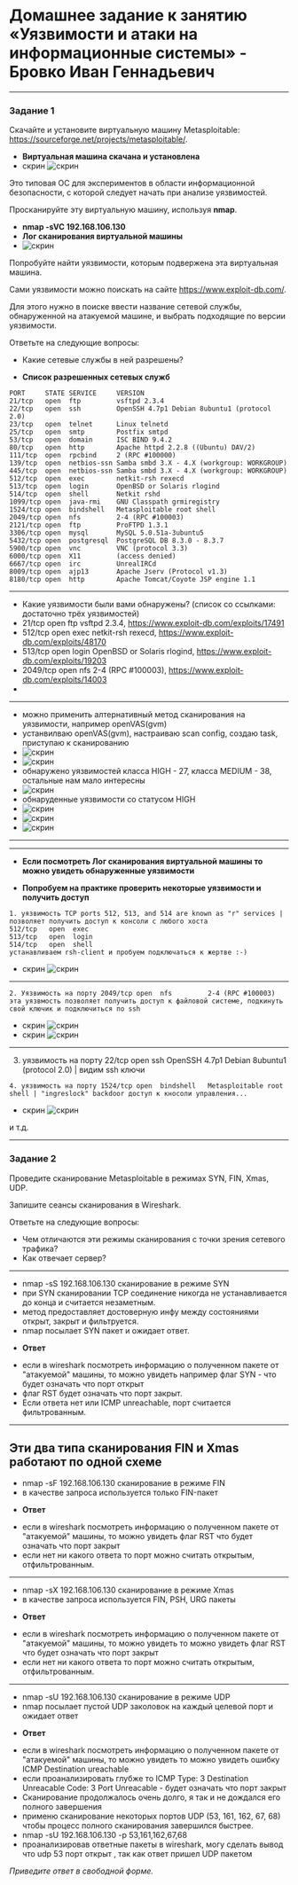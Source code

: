 # Домашнее задание к занятию «Уязвимости и атаки на информационные системы» - Бровко Иван Геннадьевич

------

### Задание 1

Скачайте и установите виртуальную машину Metasploitable: https://sourceforge.net/projects/metasploitable/.

* **Виртуальная машина скачана и установлена**
* скрин ![скрин](img/hw-13-01/1.png)

Это типовая ОС для экспериментов в области информационной безопасности, с которой следует начать при анализе уязвимостей.

Просканируйте эту виртуальную машину, используя **nmap**.
* **nmap -sVC  192.168.106.130**
* **Лог сканирования виртуальной машины**
* ![скрин](img/hw-13-01/log.png)

Попробуйте найти уязвимости, которым подвержена эта виртуальная машина.

Сами уязвимости можно поискать на сайте https://www.exploit-db.com/.

Для этого нужно в поиске ввести название сетевой службы, обнаруженной на атакуемой машине, и выбрать подходящие по версии уязвимости.

Ответьте на следующие вопросы:

- Какие сетевые службы в ней разрешены?
* **Список разрешенных сетевых служб**
```
PORT     STATE SERVICE     VERSION
21/tcp   open  ftp         vsftpd 2.3.4
22/tcp   open  ssh         OpenSSH 4.7p1 Debian 8ubuntu1 (protocol 2.0)
23/tcp   open  telnet      Linux telnetd
25/tcp   open  smtp        Postfix smtpd
53/tcp   open  domain      ISC BIND 9.4.2
80/tcp   open  http        Apache httpd 2.2.8 ((Ubuntu) DAV/2)
111/tcp  open  rpcbind     2 (RPC #100000)
139/tcp  open  netbios-ssn Samba smbd 3.X - 4.X (workgroup: WORKGROUP)
445/tcp  open  netbios-ssn Samba smbd 3.X - 4.X (workgroup: WORKGROUP)
512/tcp  open  exec        netkit-rsh rexecd
513/tcp  open  login       OpenBSD or Solaris rlogind
514/tcp  open  shell       Netkit rshd
1099/tcp open  java-rmi    GNU Classpath grmiregistry
1524/tcp open  bindshell   Metasploitable root shell
2049/tcp open  nfs         2-4 (RPC #100003)
2121/tcp open  ftp         ProFTPD 1.3.1
3306/tcp open  mysql       MySQL 5.0.51a-3ubuntu5
5432/tcp open  postgresql  PostgreSQL DB 8.3.0 - 8.3.7
5900/tcp open  vnc         VNC (protocol 3.3)
6000/tcp open  X11         (access denied)
6667/tcp open  irc         UnrealIRCd
8009/tcp open  ajp13       Apache Jserv (Protocol v1.3)
8180/tcp open  http        Apache Tomcat/Coyote JSP engine 1.1
```

---
- Какие уязвимости были вами обнаружены? (список со ссылками: достаточно трёх уязвимостей)
- 21/tcp   open  ftp         vsftpd 2.3.4, https://www.exploit-db.com/exploits/17491
- 512/tcp  open  exec        netkit-rsh rexecd, https://www.exploit-db.com/exploits/48170
- 513/tcp  open  login       OpenBSD or Solaris rlogind, https://www.exploit-db.com/exploits/19203
- 2049/tcp open  nfs         2-4 (RPC #100003), https://www.exploit-db.com/exploits/14003
-  
---
- можно применить алтернативный метод сканирования на уязвимости, например openVAS(gvm)
- устанвилваю openVAS(gvm), настраиваю scan config, создаю task, приступаю к сканированию
- ![скрин](img/hw-13-01/openvas1.png)
- ![скрин](img/hw-13-01/openvas2.png)
- обнаружено уязвимостей класса HIGH - 27, класса MEDIUM - 38, остальные нам мало интересны
- ![скрин](img/hw-13-01/openvas-result.png)
- обнаруденные уязвимости со статусом HIGH
- ![скрин](img/hw-13-01/openvas-result-high1.png)
- ![скрин](img/hw-13-01/openvas-result-high2.png)
- ![скрин](img/hw-13-01/openvas-result-high3.png)
---

 
 
---
* **Если посмотреть Лог сканирования виртуальной машины то можно увидеть обнаруженные уязвимости**

* **Попробуем на практике проверить некоторые уязвимости и получить доступ**
```
1. уязвимость TCP ports 512, 513, and 514 are known as "r" services | позволяет получить доступ к консоли с любого хоста
512/tcp   open  exec
513/tcp   open  login
514/tcp   open  shell
устанавливаем rsh-client и пробуем подключаться к жертве :-)
```

* скрин ![скрин](img/hw-13-01/rservices.png)

---

```
2. Уязвимость на порту 2049/tcp open  nfs         2-4 (RPC #100003)
эта уязвмость позволяет получить доступ к файловой системе, подкинуть свой ключик и подключиться по ssh
```

* скрин ![скрин](img/hw-13-01/nfs1.png)
* скрин ![скрин](img/hw-13-01/nfs2.png)

---

3. уязвимость на порту 22/tcp   open  ssh         OpenSSH 4.7p1 Debian 8ubuntu1 (protocol 2.0) | видим ssh ключи

```
4. уязвимость на порту 1524/tcp open  bindshell   Metasploitable root shell | "ingreslock" backdoor доступ к кносоли управления...
```

* скрин ![скрин](img/hw-13-01/ingreslock.png)

и т.д.

---
### Задание 2

Проведите сканирование Metasploitable в режимах SYN, FIN, Xmas, UDP.

Запишите сеансы сканирования в Wireshark.

Ответьте на следующие вопросы:

- Чем отличаются эти режимы сканирования с точки зрения сетевого трафика?
- Как отвечает сервер?

---
* nmap -sS 192.168.106.130 сканирование в режиме SYN
* при SYN сканировании TCP соединение никогда не устанавливается до конца и считается незаметным.
* метод предоставляет достоверную инфу между состояниями открыт, закрыт и фильтруется.
* nmap посылает SYN пакет и ожидает ответ.
- **Ответ**
* если в wireshark посмотреть информацию о полученном пакете от "атакуемой" машины, то можно увидеть например флаг SYN - что будет означать что порт открыт
* флаг RST будет означать что порт закрыт.
* Если ответа нет или ICMP unreachable, порт считается фильтрованным.
---
Эти два типа сканирования FIN и Xmas работают по одной схеме
---
* nmap -sF 192.168.106.130 сканирование в режиме FIN
* в качестве запроса используется только FIN-пакет
- **Ответ**
* если в wireshark посмотреть информацию о полученном пакете от "атакуемой" машины, то можно увидеть флаг RST  что будет означать что порт закрыт
* если нет ни какого ответа то порт можно считать открытым, отфильтрованным.
---
* nmap -sX 192.168.106.130 сканирование в режиме Xmas
* в качестве запроса используется FIN, PSH, URG пакеты
- **Ответ**
* если в wireshark посмотреть информацию о полученном пакете от "атакуемой" машины, то можно увидеть то можно увидеть флаг RST  что будет означать что порт закрыт
* если нет ни какого ответа то порт можно считать открытым, отфильтрованным.
---
* nmap -sU 192.168.106.130 сканирование в режиме UDP
* nmap посылает пустой UDP заколовок на каждый целевой порт и ожидает ответ
- **Ответ**
* если в wireshark посмотреть информацию о полученном пакете от "атакуемой" машины, то можно увидеть то можно увидеть ошибку ICMP Destination ureachable
* если проанализировать глубже то ICMP Type: 3 Destination Unreacable Code: 3 Port Unreacable - будет означать что порт закрыт
* Сканирование продолжалось очень долго, я так и не дождался его полного завершения
* применю сканирование некоторых портов UDP (53, 161, 162, 67, 68) чтобы процесс полного сканирования завершился быстрее.
* nmap -sU 192.168.106.130 -p 53,161,162,67,68
* проанализировав ответные пакеты в wireshark, могу сделать вывод что udp 53 порт открыт , так как ответ пришел UDP пакетом


  
*Приведите ответ в свободной форме.*
